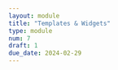 ```yaml
---
layout: module
title: "Templates & Widgets"
type: module
num: 7
draft: 1
due_date: 2024-02-29
---
```

